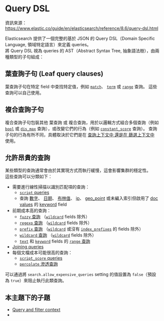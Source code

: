 # Query DSL

資訊來源： https://www.elastic.co/guide/en/elasticsearch/reference/8.6/query-dsl.html

Elasticsearch 提供了一個完整的基於 JSON 的 Query DSL（Domain Specific Language, 領域特定語言）來定義 queries。  
將 Query DSL 視為 queries 的 AST（Abstract Syntax Tree, 抽象語法樹），由兩種類型的子句組成：

## 葉查詢子句 (Leaf query clauses)

葉查詢子句在特定 field 中查找特定值，例如 [`match`](https://www.elastic.co/guide/en/elasticsearch/reference/8.6/query-dsl-match-query.html)、
[`term`](https://www.elastic.co/guide/en/elasticsearch/reference/8.6/query-dsl-term-query.html)
或 [`range`](https://www.elastic.co/guide/en/elasticsearch/reference/8.6/query-dsl-range-query.html) 查詢。 這些查詢可以自己使用。

## 複合查詢子句

複合查詢子句包裝其他 葉查詢 或 複合查詢，用於以邏輯方式組合多個查詢（例如
[`bool`](https://www.elastic.co/guide/en/elasticsearch/reference/8.6/query-dsl-bool-query.html) 
或 [`dis_max`](https://www.elastic.co/guide/en/elasticsearch/reference/8.6/query-dsl-dis-max-query.html) 
查詢），或改變它們的行為（例如 [`constant_score`](https://www.elastic.co/guide/en/elasticsearch/reference/8.6/query-dsl-constant-score-query.html) 
查詢）。
查詢子句的行為有所不同，具體取決於它們是在
[查詢上下文中 還是在 篩選上下文中](https://www.elastic.co/guide/en/elasticsearch/reference/8.6/query-filter-context.html) 使用。

## 允許昂貴的查詢

某些類型的查詢通常會由於其實現方式而執行緩慢，這會影響集群的穩定性。  
這些查詢可以分類如下：

* 需要進行線性掃描以識別匹配項的查詢：
  * [`script` queries](https://www.elastic.co/guide/en/elasticsearch/reference/8.6/query-dsl-script-query.html)
  * 查詢 [數字](https://www.elastic.co/guide/en/elasticsearch/reference/8.6/number.html)、
    [日期](https://www.elastic.co/guide/en/elasticsearch/reference/8.6/date.html)、
    [布林值](https://www.elastic.co/guide/en/elasticsearch/reference/8.6/boolean.html)、
    [ip](https://www.elastic.co/guide/en/elasticsearch/reference/8.6/ip.html)、
    [geo_point](https://www.elastic.co/guide/en/elasticsearch/reference/8.6/geo-point.html) 
    或未編入索引但啟用了 [doc values](https://www.elastic.co/guide/en/elasticsearch/reference/8.6/doc-values.html)
    的 [keyword](https://www.elastic.co/guide/en/elasticsearch/reference/8.6/keyword.html) field
* 前期成本高的查詢：
  * [`fuzzy` 查詢](https://www.elastic.co/guide/en/elasticsearch/reference/8.6/query-dsl-fuzzy-query.html)
    （[`wildcard`](https://www.elastic.co/guide/en/elasticsearch/reference/8.6/keyword.html#wildcard-field-type) fields 除外）
  * [`regexp` 查詢](https://www.elastic.co/guide/en/elasticsearch/reference/8.6/query-dsl-regexp-query.html)
    （[`wildcard`](https://www.elastic.co/guide/en/elasticsearch/reference/8.6/keyword.html#wildcard-field-type) fields 除外）
  * [`prefix` 查詢](https://www.elastic.co/guide/en/elasticsearch/reference/8.6/query-dsl-prefix-query.html)
    （[`wildcard`](https://www.elastic.co/guide/en/elasticsearch/reference/8.6/keyword.html#wildcard-field-type) 或沒有
    [`index_prefixes`](https://www.elastic.co/guide/en/elasticsearch/reference/8.6/index-prefixes.html) 的 fields 除外）
  * [`wildcard` 查詢](https://www.elastic.co/guide/en/elasticsearch/reference/8.6/query-dsl-wildcard-query.html)
    （[`wildcard`](https://www.elastic.co/guide/en/elasticsearch/reference/8.6/keyword.html#wildcard-field-type) fields 除外）
  * [`text`](https://www.elastic.co/guide/en/elasticsearch/reference/8.6/text.html) 和 
    [`keyword`](https://www.elastic.co/guide/en/elasticsearch/reference/8.6/keyword.html) fields 的 
    [`range` 查詢](https://www.elastic.co/guide/en/elasticsearch/reference/8.6/query-dsl-range-query.html)
* [Joining queries](https://www.elastic.co/guide/en/elasticsearch/reference/8.6/joining-queries.html)
* 每個文檔成本可能很高的查詢：
  * [`script_score` queries](https://www.elastic.co/guide/en/elasticsearch/reference/8.6/query-dsl-script-score-query.html)
  * [`percolate` 滲透查詢](https://www.elastic.co/guide/en/elasticsearch/reference/8.6/query-dsl-percolate-query.html)
  
可以通過將 `search.allow_expensive_queries` setting 的值設置為 `false`（預設為 `true`）來阻止執行此類查詢。

## 本主題下的子題

* [Query and filter context](https://www.elastic.co/guide/en/elasticsearch/reference/8.6/query-filter-context.html)
* 

